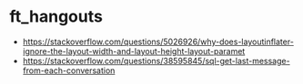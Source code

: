 # ft_hangouts

- https://stackoverflow.com/questions/5026926/why-does-layoutinflater-ignore-the-layout-width-and-layout-height-layout-paramet
- https://stackoverflow.com/questions/38595845/sql-get-last-message-from-each-conversation